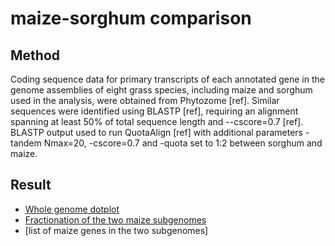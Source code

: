 maize-sorghum comparison
================

## Method

Coding sequence data for primary transcripts of each annotated gene in the genome assemblies of eight grass species, including maize and sorghum used in the analysis, were obtained from Phytozome [ref]. Similar sequences were identified using BLASTP [ref], requiring an alignment spanning at least 50% of total sequence length and --cscore=0.7 [ref]. BLASTP output used to run QuotaAlign [ref] with additional parameters -tandem Nmax=20, -cscore=0.7 and -quota set to 1:2 between sorghum and maize.

## Result

* [Whole genome dotplot](../data/21_Sbicolor_B73/01.pdf)
* [Fractionation of the two maize subgenomes](../data/21_Sbicolor_B73/04.retained.maize.pdf)
* [list of maize genes in the two subgenomes]
